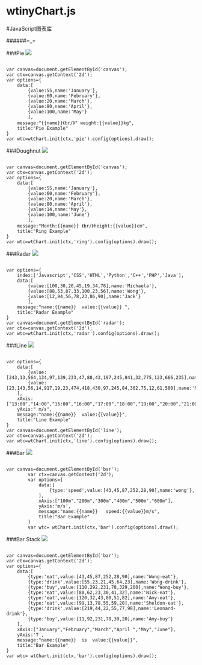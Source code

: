 # wtinyChart.js
#JavaScript图表库

######=_=

###Pie
![](https://github.com/wonggigi/wtinyChart.js/blob/master/img/pie.png)

<pre><code>
var canvas=document.getElementById('canvas');
var ctx=canvas.getContext('2d');
var options={
	data:[
		{value:55,name:'January'},
		{value:60,name:'February'},
		{value:20,name:'March'},
		{value:80,name:'April'},
		{value:100,name:'May'}
		],
	message:"{{name}}《br/》" weight:{{value}}kg",
	title:"Pie Example"
}
var wtc=wtChart.init(ctx,'pie').config(options).draw();
</code></pre>

###Doughnut
![](https://github.com/wonggigi/wtinyChart.js/blob/master/img/ring.png)

<pre><code>
var canvas=document.getElementById('canvas');
var ctx=canvas.getContext('2d');
var options={
	data:[
		{value:55,name:'January'},
		{value:60,name:'February'},
		{value:20,name:'March'},
		{value:80,name:'April'},
		{value:14,name:'May'},
		{value:100,name:'June'}
		],
	message:"Month:{{name}} 《br/》height:{{value}}cm",
	title:"Ring Example"
}
var wtc=wtChart.init(ctx,'ring').config(options).draw();
</code></pre>

###Radar
![](https://github.com/wonggigi/wtinyChart.js/blob/master/img/radar.png)

<pre><code>
var options={
	index:['Javascript','CSS','HTML','Python','C++','PHP','Java'],
	data:[
		{value:[100,30,20,45,19,34,78],name:'Michaela'},
		{value:[88,53,87,33,100,23,56],name:'Wong'},
		{value:[12,94,56,78,23,86,90],name:'Jack'}
		],
	message:"name:{{name}}  value:{{value}} ",
	title:"Radar Example"
}
var canvas=document.getElementById('radar');
var ctx=canvas.getContext('2d');
var wtc=wtChart.init(ctx,'radar').config(options).draw();
</code></pre>

###Line
![](https://github.com/wonggigi/wtinyChart.js/blob/master/img/line.png)

<pre><code>
var options={
	data:[
		{value:[243,13,564,134,97,139,233,47,88,43,197,245,841,32,775,123,666,235],name:'Jack',curve:false},
		{value:[23,143,56,14,917,19,23,474,418,430,97,245,84,302,75,12,61,500],name:'Nick',curve:true},
	],	
	xAxis:["13:00","14:00","15:00","16:00","17:00","18:00","19:00","20:00","21:00","22:00","23:00","0:00","1:00","2:00","3:00","4:00","5:00","6:00"],
	yAxis:" m/s",
	message:"name:{{name}}  value:{{value}}",
	title:"Line Example"
}
var canvas=document.getElementById('line');
var ctx=canvas.getContext('2d');
var wtc=wtChart.init(ctx,'line').config(options).draw();
</code></pre>

###Bar 
![](https://github.com/wonggigi/wtinyChart.js/blob/master/img/bar2.png)

<pre><code>
var canvas=document.getElementById('bar');
		var ctx=canvas.getContext('2d');
	 	var options={
			data:[
				{type:'speed',value:[43,45,87,252,28,90],name:'wong'},
			],
			xAxis:["100m","200m","300m","400m","500m","600m"],
			yAxis:'m/s',
			message:"name:{{name}}   speed:{{value}}m/s",
			title:"Bar Example"
		}
		var wtc= wtChart.init(ctx,'bar').config(options).draw();
</code></pre>

###Bar Stack
![](https://github.com/wonggigi/wtinyChart.js/blob/master/img/bar.png)

<pre><code>
var canvas=document.getElementById('bar');
var ctx=canvas.getContext('2d');
var options={
	data:[
		{type:'eat',value:[43,45,87,252,28,90],name:'Wong-eat'},
		{type:'drink',value:[55,23,21,45,64,23],name:'Wong-drink'},
		{type:'buy',value:[110,292,231,78,329,200],name:'Wong-buy'},
		{type:'eat',value:[80,62,23,30,41,32],name:'Nick-eat'},
		{type:'eat',value:[120,32,43,80,51,82],name:'Amy-eat'},
		{type:'eat',value:[99,13,78,55,59,20],name:'Sheldon-eat'},
		{type:'drink',value:[219,44,22,55,77,98],name:'Leonard-drink'},
		{type:'buy',value:[11,92,231,78,39,20],name:'Amy-buy'}
	],
	xAxis:["January","February","March","April ","May","June"],
	yAxis:'T',
	message:"name:{{name}}  is  value:{{value}}",
	title:"Bar Example"
}
var wtc= wtChart.init(ctx,'bar').config(options).draw();
</code></pre>
